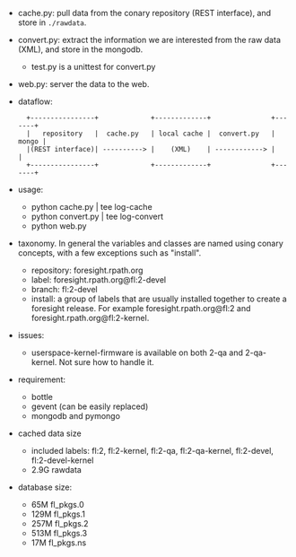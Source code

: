 * cache.py: pull data from the conary repository (REST interface), and store in
  `./rawdata`.
* convert.py: extract the information we are interested from the raw data
  (XML), and store in the mongodb.
  - test.py is a unittest for convert.py
* web.py: server the data to the web.

* dataflow:

        +----------------+             +-------------+               +-------+
        |   repository   |  cache.py   | local cache |  convert.py   | mongo |
        |(REST interface)| ----------> |    (XML)    | ------------> |       |
        +----------------+             +-------------+               +-------+

* usage:
  - python cache.py | tee log-cache
  - python convert.py | tee log-convert
  - python web.py

* taxonomy. In general the variables and classes are named using conary
  concepts, with a few exceptions such as "install".
  - repository: foresight.rpath.org
  - label: foresight.rpath.org@fl:2-devel
  - branch: fl:2-devel
  - install: a group of labels that are usually installed together to create a
    foresight release. For example foresight.rpath.org@fl:2 and
    foresight.rpath.org@fl:2-kernel.

* issues:
  - userspace-kernel-firmware is available on both 2-qa and 2-qa-kernel. Not
    sure how to handle it.

* requirement:
  - bottle
  - gevent (can be easily replaced)
  - mongodb and pymongo

* cached data size
  - included labels: fl:2, fl:2-kernel, fl:2-qa, fl:2-qa-kernel, fl:2-devel,
    fl:2-devel-kernel
  - 2.9G    rawdata

* database size:
  -  65M fl_pkgs.0
  - 129M fl_pkgs.1
  - 257M fl_pkgs.2
  - 513M fl_pkgs.3
  -  17M fl_pkgs.ns
